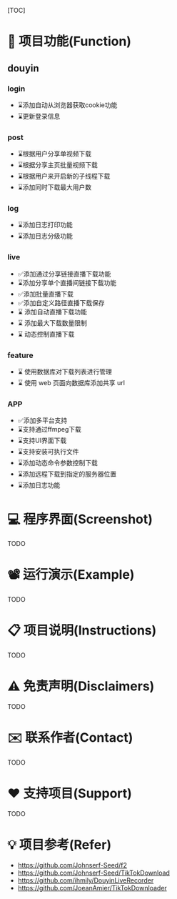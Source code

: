 [TOC]

# 📝 项目功能\(Function\)

## douyin

### login
- ⌛添加自动从浏览器获取cookie功能
- ⌛更新登录信息

### post
- ⌛根据用户分享单视频下载
- ⌛根据分享主页批量视频下载
- ⌛根据用户来开启新的子线程下载
- ⌛添加同时下载最大用户数

### log
- ⌛添加日志打印功能
- ⌛添加日志分级功能

### live
- ✅添加通过分享链接直播下载功能
- ⌛添加分享单个直播间链接下载功能
- ✅添加批量直播下载
- ✅添加自定义路径直播下载保存
- ⌛ 添加自动直播下载功能
- ⌛ 添加最大下载数量限制
- ⌛ 动态控制直播下载

### feature
- ⌛ 使用数据库对下载列表进行管理
- ⌛ 使用 web 页面向数据库添加共享 url

### APP
- ✅添加多平台支持
- ⌛支持通过ffmpeg下载
- ⌛支持UI界面下载
- ⌛支持安装可执行文件
- ⌛添加动态命令参数控制下载
- ⌛添加远程下载到指定的服务器位置
- ⌛添加日志功能

# 💻 程序界面\(Screenshot\)

TODO

# 📽 运行演示\(Example\)

TODO

# 📋 项目说明\(Instructions\)

TODO

# ⚠️ 免责声明\(Disclaimers\)

TODO

# ✉️ 联系作者\(Contact\)

TODO

# ♥️ 支持项目\(Support\)

TODO

# 💡 项目参考\(Refer\)

* https://github.com/Johnserf-Seed/f2
* https://github.com/Johnserf-Seed/TikTokDownload
* https://github.com/ihmily/DouyinLiveRecorder
* https://github.com/JoeanAmier/TikTokDownloader